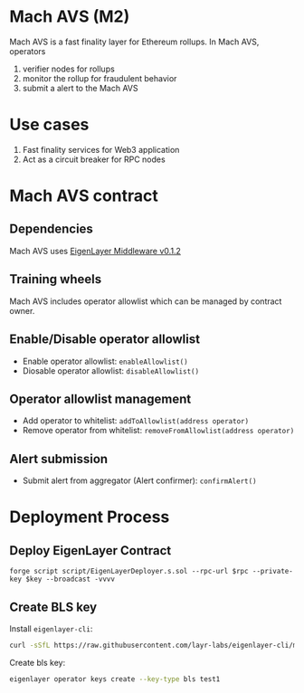 # Mach AVS (M2)

Mach AVS is a fast finality layer for Ethereum rollups. In Mach AVS, operators 

1. verifier nodes for rollups
2. monitor the rollup for fraudulent behavior
3. submit a alert to the Mach AVS

# Use cases

1. Fast finality services for Web3 application
2. Act as a circuit breaker for RPC nodes

# Mach AVS contract

## Dependencies 

Mach AVS uses [EigenLayer Middleware v0.1.2](https://github.com/Layr-Labs/eigenlayer-middleware/releases/tag/v0.1.2-holesky-init-deployment)

## Training wheels

Mach AVS includes operator allowlist which can be managed by contract owner. 

## Enable/Disable operator allowlist
- Enable operator allowlist: `enableAllowlist()`
- Diosable operator allowlist: `disableAllowlist()`

## Operator allowlist management 
- Add operator to whitelist: `addToAllowlist(address operator)`
- Remove operator from whitelist: `removeFromAllowlist(address operator)` 

## Alert submission

- Submit alert from aggregator (Alert confirmer): `confirmAlert()`

# Deployment Process

## Deploy EigenLayer Contract

```shell
forge script script/EigenLayerDeployer.s.sol --rpc-url $rpc --private-key $key --broadcast -vvvv
```

## Create BLS key

Install `eigenlayer-cli`:

```bash
curl -sSfL https://raw.githubusercontent.com/layr-labs/eigenlayer-cli/master/scripts/install.sh | sh -s
```

Create bls key:

```bash
eigenlayer operator keys create --key-type bls test1
```